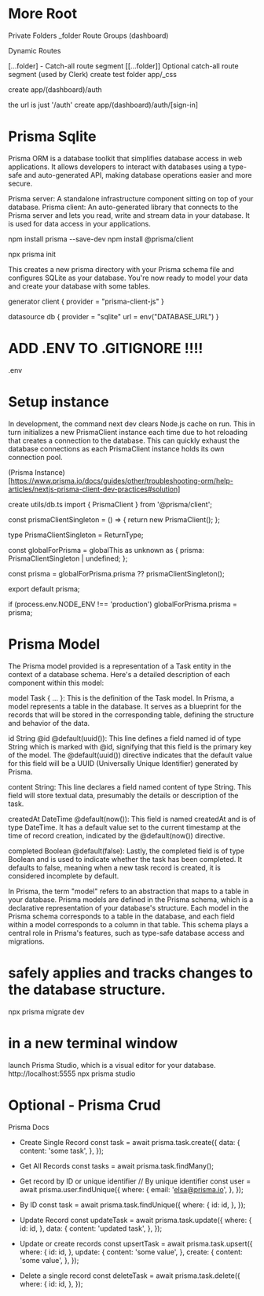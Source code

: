 # More Root

Private Folders \_folder
Route Groups (dashboard)

Dynamic Routes

[...folder] - Catch-all route segment
[[...folder]] Optional catch-all route segment (used by Clerk)
create test folder app/\_css

create app/(dashboard)/auth

the url is just '/auth'
create app/(dashboard)/auth/[sign-in]

# Prisma Sqlite

Prisma ORM is a database toolkit that simplifies database access in web applications. It allows developers to interact with databases using a type-safe and auto-generated API, making database operations easier and more secure.

Prisma server: A standalone infrastructure component sitting on top of your database.
Prisma client: An auto-generated library that connects to the Prisma server and lets you read, write and stream data in your database. It is used for data access in your applications.

npm install prisma --save-dev
npm install @prisma/client

npx prisma init

This creates a new prisma directory with your Prisma schema file and configures SQLite as your database. You're now ready to model your data and create your database with some tables.

generator client {
provider = "prisma-client-js"
}

datasource db {
provider = "sqlite"
url = env("DATABASE_URL")
}

# ADD .ENV TO .GITIGNORE !!!!

.env

# Setup instance

In development, the command next dev clears Node.js cache on run. This in turn initializes a new PrismaClient instance each time due to hot reloading that creates a connection to the database. This can quickly exhaust the database connections as each PrismaClient instance holds its own connection pool.

(Prisma Instance)[https://www.prisma.io/docs/guides/other/troubleshooting-orm/help-articles/nextjs-prisma-client-dev-practices#solution]

create utils/db.ts
import { PrismaClient } from '@prisma/client';

const prismaClientSingleton = () => {
return new PrismaClient();
};

type PrismaClientSingleton = ReturnType<typeof prismaClientSingleton>;

const globalForPrisma = globalThis as unknown as {
prisma: PrismaClientSingleton | undefined;
};

const prisma = globalForPrisma.prisma ?? prismaClientSingleton();

export default prisma;

if (process.env.NODE_ENV !== 'production') globalForPrisma.prisma = prisma;

# Prisma Model

The Prisma model provided is a representation of a Task entity in the context of a database schema. Here's a detailed description of each component within this model:

model Task { ... }: This is the definition of the Task model. In Prisma, a model represents a table in the database. It serves as a blueprint for the records that will be stored in the corresponding table, defining the structure and behavior of the data.

id String @id @default(uuid()): This line defines a field named id of type String which is marked with @id, signifying that this field is the primary key of the model. The @default(uuid()) directive indicates that the default value for this field will be a UUID (Universally Unique Identifier) generated by Prisma.

content String: This line declares a field named content of type String. This field will store textual data, presumably the details or description of the task.

createdAt DateTime @default(now()): This field is named createdAt and is of type DateTime. It has a default value set to the current timestamp at the time of record creation, indicated by the @default(now()) directive.

completed Boolean @default(false): Lastly, the completed field is of type Boolean and is used to indicate whether the task has been completed. It defaults to false, meaning when a new task record is created, it is considered incomplete by default.

In Prisma, the term "model" refers to an abstraction that maps to a table in your database. Prisma models are defined in the Prisma schema, which is a declarative representation of your database's structure. Each model in the Prisma schema corresponds to a table in the database, and each field within a model corresponds to a column in that table. This schema plays a central role in Prisma's features, such as type-safe database access and migrations.

# safely applies and tracks changes to the database structure.

npx prisma migrate dev

# in a new terminal window

launch Prisma Studio, which is a visual editor for your database.
http://localhost:5555
npx prisma studio

# Optional - Prisma Crud

Prisma Docs

- Create Single Record
  const task = await prisma.task.create({
  data: {
  content: 'some task',
  },
  });
- Get All Records
  const tasks = await prisma.task.findMany();
- Get record by ID or unique identifier
  // By unique identifier
  const user = await prisma.user.findUnique({
  where: {
  email: 'elsa@prisma.io',
  },
  });

- By ID
  const task = await prisma.task.findUnique({
  where: {
  id: id,
  },
  });
- Update Record
  const updateTask = await prisma.task.update({
  where: {
  id: id,
  },
  data: {
  content: 'updated task',
  },
  });
- Update or create records
  const upsertTask = await prisma.task.upsert({
  where: {
  id: id,
  },
  update: {
  content: 'some value',
  },
  create: {
  content: 'some value',
  },
  });
- Delete a single record
  const deleteTask = await prisma.task.delete({
  where: {
  id: id,
  },
  });
